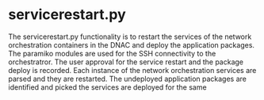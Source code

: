 # servicerestart.py
The servicerestart.py functionality is to restart the services of the network orchestration containers in the DNAC and deploy the application packages.
The paramiko modules are used for the SSH connectivity to the orchestratror.
The user approval for the service restart and the package deploy is recorded.
Each instance of the network orchestration services are parsed and they are restarted.
The undeployed application packages are identified and picked the services are deployed for the same
